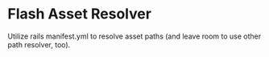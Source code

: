Flash Asset Resolver
====================

Utilize rails manifest.yml to resolve asset paths (and leave room to use other path resolver, too).